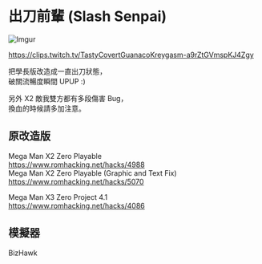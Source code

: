# 出刀前輩 (Slash Senpai)

![Imgur](http://i.imgur.com/a/FY6Ciq9.jpg)

https://clips.twitch.tv/TastyCovertGuanacoKreygasm-a9rZtGVmspKJ4Zgy
  
把學長版改造成一直出刀狀態，  
破關流暢度瞬間 UPUP :)  
  
另外 X2 敵我雙方都有多段傷害 Bug，  
換血的時候請多加注意。


## 原改造版

Mega Man X2 Zero Playable  
https://www.romhacking.net/hacks/4988  
Mega Man X2 Zero Playable (Graphic and Text Fix)  
https://www.romhacking.net/hacks/5070  
  
Mega Man X3 Zero Project 4.1  
https://www.romhacking.net/hacks/4086


## 模擬器

BizHawk
